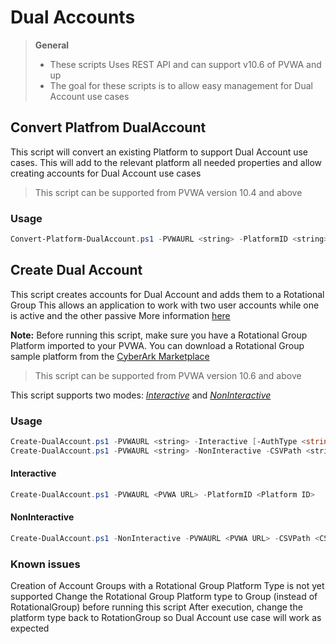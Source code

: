 # Dual Accounts

> **General**
> - These scripts Uses REST API and can support v10.6 of PVWA and up
> - The goal for these scripts is to allow easy management for Dual Account use cases

## Convert Platfrom DualAccount
This script will convert an existing Platform to support Dual Account use cases.
This will add to the relevant platform all needed properties and allow creating accounts for Dual Account use cases
> This script can be supported from PVWA version 10.4 and above

### Usage
```powershell
Convert-Platform-DualAccount.ps1 -PVWAURL <string> -PlatformID <string> [-AuthType <string>] [-DisableSSLVerify] [<CommonParameters>]
```

## Create Dual Account
This script creates accounts for Dual Account and adds them to a Rotational Group
This allows an application to work with two user accounts while one is active and the other passive
More information [here](https://docs.cyberark.com/Product-Doc/OnlineHelp/AAM-DAP/Latest/en/Content/CP%20and%20ASCP/cv_Managing-Dual-Accounts.htm?tocpath=Integrations%7CCyberArk%20Vault%20Synchronizer%7CAccounts%20and%20Safes%7CManage%20Dual%20Accounts%7C_____0#ManageDualAccounts##)

**Note:** Before running this script, make sure you have a Rotational Group Platform imported to your PVWA.
You can download a Rotational Group sample platform from the [CyberArk Marketplace](https://cyberark-customers.force.com/mplace/s/#a352J000000pm6xQAA-a392J000001h4XZQAY) 
> This script can be supported from PVWA version 10.6 and above

This script supports two modes: [*Interactive*](#interactive) and [*NonInteractive*](#noninteractive)

### Usage
```powershell
Create-DualAccount.ps1 -PVWAURL <string> -Interactive [-AuthType <string>] [-DisableSSLVerify] [<CommonParameters>]
Create-DualAccount.ps1 -PVWAURL <string> -NonInteractive -CSVPath <string> -AccountPlatformID <string> -GroupPlatformID <string> -AccountSafeName <string> [-AuthType <string>] [-DisableSSLVerify] [<CommonParameters>]
```

#### Interactive
```powershell
Create-DualAccount.ps1 -PVWAURL <PVWA URL> -PlatformID <Platform ID>
```

#### NonInteractive
```powershell
Create-DualAccount.ps1 -NonInteractive -PVWAURL <PVWA URL> -CSVPath <CSV containing account details> -AccountPlatformID <Dual Account Platform ID> -GroupPlatformID <Rotational Group Platform ID> -AccountSafeName <Safe Name>
```

### Known issues
Creation of Account Groups with a Rotational Group Platform Type is not yet supported
Change the Rotational Group Platform type to Group (instead of RotationalGroup) before running this script
After execution, change the platform type back to RotationGroup so Dual Account use case will work as expected
